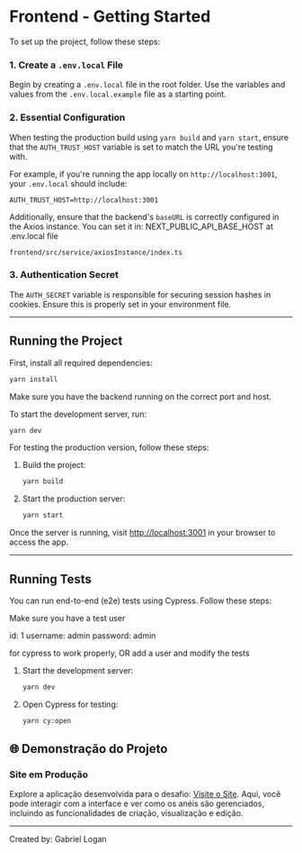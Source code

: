 # Frontend - Getting Started

To set up the project, follow these steps:

### 1. Create a `.env.local` File

Begin by creating a `.env.local` file in the root folder. Use the variables and values from the `.env.local.example` file as a starting point.

### 2. Essential Configuration

When testing the production build using `yarn build` and `yarn start`, ensure that the `AUTH_TRUST_HOST` variable is set to match the URL you're testing with.

For example, if you're running the app locally on `http://localhost:3001`, your `.env.local` should include:
```
AUTH_TRUST_HOST=http://localhost:3001
```

Additionally, ensure that the backend's `baseURL` is correctly configured in the Axios instance. You can set it in: NEXT_PUBLIC_API_BASE_HOST at .env.local file

```
frontend/src/service/axiosInstance/index.ts
```

### 3. Authentication Secret

The `AUTH_SECRET` variable is responsible for securing session hashes in cookies. Ensure this is properly set in your environment file.

---

## Running the Project

First, install all required dependencies:

```bash
yarn install
```

Make sure you have the backend running on the correct port and host.

To start the development server, run:

```bash
yarn dev
```

For testing the production version, follow these steps:

1. Build the project:
    ```bash
    yarn build
    ```
2. Start the production server:
    ```bash
    yarn start
    ```

Once the server is running, visit [http://localhost:3001](http://localhost:3001) in your browser to access the app.

---

## Running Tests

You can run end-to-end (e2e) tests using Cypress. Follow these steps:

Make sure you have a test user

id: 1
username: admin
password: admin

for cypress to work properly, OR add a user and modify the tests

1. Start the development server:
    ```bash
    yarn dev
    ```
2. Open Cypress for testing:
    ```bash
    yarn cy:open
    ```

## 🌐 Demonstração do Projeto

### Site em Produção
Explore a aplicação desenvolvida para o desafio: [Visite o Site](https://gl-junior-challenge.vercel.app). Aqui, você pode interagir com a interface e ver como os anéis são gerenciados, incluindo as funcionalidades de criação, visualização e edição.

--- 

Created by: Gabriel Logan
